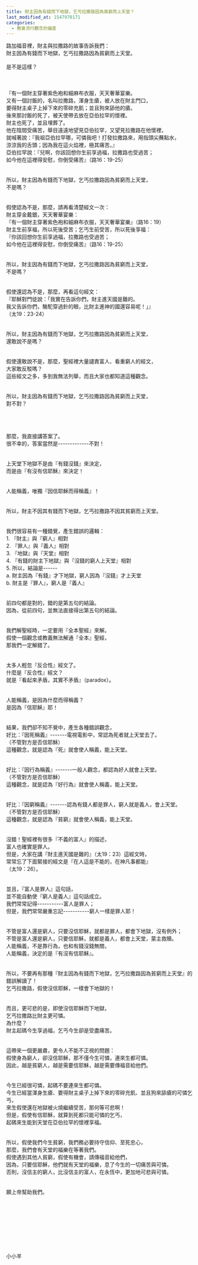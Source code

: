 ```yaml
---
title: 財主因為有錢而下地獄，乞丐拉撒路因為貧窮而上天堂？
last_modified_at: 1547970171
categories:
  - 教會流行觀念的偏差
---
```


路加福音裡，財主與拉撒路的故事告訴我們：<br>財主因為有錢而下地獄，乞丐拉撒路因為貧窮而上天堂。<br><br>是不是這樣？<br><br><!--more--><br><br>『有一個財主穿著紫色袍和細麻布衣服，天天奢華宴樂。<br>又有一個討飯的，名叫拉撒路，渾身生瘡，被人放在財主門口，<br>要得財主桌子上掉下來的零碎充飢；並且狗來舔他的瘡。<br>後來那討飯的死了，被天使帶去放在亞伯拉罕的懷裡。<br>財主也死了，並且埋葬了。<br>他在陰間受痛苦，舉目遠遠地望見亞伯拉罕，又望見拉撒路在他懷裡，<br>就喊著說：『我祖亞伯拉罕哪，可憐我吧！打發拉撒路來，用指頭尖蘸點水，<br>涼涼我的舌頭；因為我在這火焰裡，極其痛苦。』<br>亞伯拉罕說：『兒啊，你該回想你生前享過福，拉撒路也受過苦；<br>如今他在這裡得安慰，你倒受痛苦』（路16：19-25）<br><br><br>所以，財主因為有錢而下地獄，乞丐拉撒路因為貧窮而上天堂，<br>不是嗎？<br><br><br>假使認為不是，那麼，請再看清楚經文一次：<br>財主穿金戴銀，天天奢華宴樂：<br>『有一個財主穿著紫色袍和細麻布衣服，天天奢華宴樂』（路16：19）<br>財主生前享福，所以死後受苦；乞丐生前受苦，所以死後享福：<br>『你該回想你生前享過福，拉撒路也受過苦；<br>如今他在這裡得安慰，你倒受痛苦』（路16：19-25）<br><br><br>所以，財主因為有錢而下地獄，乞丐拉撒路因為貧窮而上天堂，<br>不是嗎？<br><br><br>假使還認為不是，那麼，再看這句經文：<br>『耶穌對門徒說：「我實在告訴你們，財主進天國是難的。<br>我又告訴你們，駱駝穿過針的眼，比財主進神的國還容易呢！」』<br>（太19：23-24）<br><br><br>所以，財主因為有錢而下地獄，乞丐拉撒路因為貧窮而上天堂，<br>還敢說不是嗎？<br><br><br>假使還敢說不是，那麼，聖經裡大量譴責富人、看重窮人的經文，<br>大家敢反駁嗎？<br>這些經文之多，多到我無法列舉，而且大家也都知道這種觀念。<br><br><br>所以，財主因為有錢而下地獄，乞丐拉撒路因為貧窮而上天堂，<br>對不對？<br><br><br><br><br>那麼，我直接講答案了。<br>很不幸的，答案當然是-------------不對！<br><br><br>上天堂下地獄不是由『有錢沒錢』來決定，<br>而是由『有沒有信耶穌』來決定！<br><br><br>人能稱義，唯獨『因信耶穌而得稱義』！<br><br><br>所以，財主不因其有錢而下地獄，乞丐拉撒路不因其貧窮而上天堂。<br><br><br>我們很容易有一種錯覺，產生錯誤的邏輯：<br>1.	『財主』與『窮人』相對<br>2.	『罪人』與『義人』相對<br>3.	『地獄』與『天堂』相對<br>4.	『有錢的財主下地獄』與『沒錢的窮人上天堂』相對<br>5.	所以，結論是------<br>a.	財主因為『有錢』才下地獄，窮人因為『沒錢』才上天堂<br>b.	財主是『罪人』，窮人是『義人』<br><br><br>前四句都是對的，錯的是第五句的結論。<br>因為，從前四句，並無法直接得出第五句的結論。<br><br><br>我們解聖經時，一定要用『全本聖經』來解。<br>假使一個觀念或教義無法解通『全本』聖經，<br>那我們一定解錯了。<br><br><br>太多人輕忽『反合性』經文了。<br>什麼是『反合性』經文？<br>就是『看起來矛盾，其實不矛盾』（paradox）。<br><br><br>人能稱義，是因為什麼而得稱義？<br>是因為『信耶穌』耶！<br><br><br>結果，我們卻不知不覺中，產生各種錯誤觀念，<br>好比：『因死稱義』-------電視電影中，常認為死者就上天堂去了。<br>（不管對方是否信耶穌）<br>這種觀念，就是認為『死』就會使人稱義，能上天堂。<br><br><br>好比：『因行為稱義』-------一般人觀念，都認為好人就會上天堂。<br>（不管對方是否信耶穌）<br>這種觀念，就是認為『好行為』就會使人稱義，能上天堂。<br><br><br>好比：『因窮稱義』-------認為有錢人都是罪人，窮人就是義人，會上天堂。<br>（不管對方是否信耶穌）<br>這種觀念，就是認為『貧窮』就會使人稱義，能上天堂。<br><br><br>沒錯！聖經裡有很多『不義的富人』的描述，<br>富人也確實是罪人。<br>但是，大家在講『財主進天國是難的』（太19：23）這經文時，<br>常常忘了下面緊接的經文是『在人這是不能的，在神凡事都能』<br>（太19：26）。<br><br><br>並且，『富人是罪人』這句話，<br>並不能自動使『窮人是義人』這句話成立。<br>我們常常記得-----------富人是罪人；<br>但是，我們常常嚴重忘記-----------窮人一樣是罪人耶！<br><br><br>不管是富人還是窮人，只要沒信耶穌，就都是罪人，都會下地獄，沒有例外；<br>不管是富人還是窮人，只要信耶穌，就都是義人，都會上天堂，蒙主救贖。<br>人能稱義，不是靠行為，也和有錢沒錢無關，<br>人能稱義，決定的是『有沒有信耶穌』。<br><br><br>所以，不要再有那種『財主因為有錢而下地獄，乞丐拉撒路因為貧窮而上天堂』的錯誤解讀了！ <br>乞丐拉撒路，假使沒信耶穌，一樣會下地獄的！<br><br><br>而且，更可悲的是，即使沒信耶穌而下地獄，<br>乞丐拉撒路比財主更可憐。<br>為什麼？<br>財主起碼今生享過福，乞丐今生卻是受盡痛苦。<br><br><br>這帶來一個更嚴肅，更令人不能不正視的問題：<br>假使身為窮人，卻沒信耶穌，那不僅今生可憐，連來生都可憐。<br>因此，越是貧窮人，越是需要信耶穌，越是需要傳福音給他們。<br><br><br>今生已經很可憐，起碼不要連來生都可憐。<br>今生已經當渾身生瘡、要得財主桌子上掉下來的零碎充飢、並且狗來舔瘡的可憐乞丐，<br>來生假使還在地獄被火燒繼續受苦，那何等可悲啊！<br>但是，假使有信耶穌，就算到死都只能可憐的乞丐，<br>起碼來生能到天堂在亞伯拉罕的懷裡享福。<br><br><br>所以，假使我們今生貧窮，我們務必要持守信仰、至死忠心，<br>那麼，我們會有天堂的福樂在等著我們。<br>假使遇到其他人貧窮，假使有機會，請傳福音給他們，<br>因為，只要信耶穌，他們就有天堂的福樂，息了今生的一切痛苦與可憐。<br>否則，沒信主的窮人，比沒信主的富人，在永恆中，更加地可悲與可憐。<br><br><br>願上帝幫助我們。<br><br><br><br><br><br><br><br><br><br>小小羊<br><br><br><br><br>
